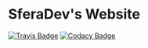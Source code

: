 # SferaDev's Website

[![Travis Badge](https://travis-ci.org/SferaDev/sferadev.github.io.svg?branch=development)](https://travis-ci.org/SferaDev/sferadev.github.io)
[![Codacy Badge](https://api.codacy.com/project/badge/Grade/93550ff1b57f43ba939ec5612c45f7e2)](https://app.codacy.com/app/SferaDev/Website?utm_source=github.com&utm_medium=referral&utm_content=SferaDev/Website&utm_campaign=Badge_Grade_Dashboard)

